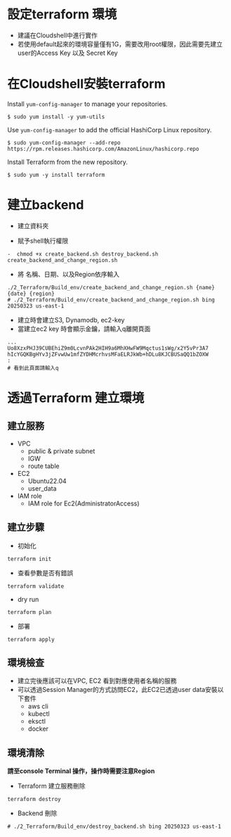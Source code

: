 # 設定terraform 環境
- 建議在Cloudshell中進行實作
- 若使用default起來的環境容量僅有1G，需要改用root權限，因此需要先建立user的Access Key 以及 Secret Key

# 在Cloudshell安裝terraform

Install ```yum-config-manager``` to manage your repositories.
```
$ sudo yum install -y yum-utils
```
Use ```yum-config-manager``` to add the official HashiCorp Linux repository.
```
$ sudo yum-config-manager --add-repo https://rpm.releases.hashicorp.com/AmazonLinux/hashicorp.repo
```
Install Terraform from the new repository.
```
$ sudo yum -y install terraform
```

# 建立backend
- 建立資料夾

- 賦予shell執行權限
```shell
-  chmod +x create_backend.sh destroy_backend.sh create_backend_and_change_region.sh
```
- 將 名稱、日期、以及Region依序輸入
```
./2_Terraform/Build_env/create_backend_and_change_region.sh {name} {date} {region}
# ./2_Terraform/Build_env/create_backend_and_change_region.sh bing 20250323 us-east-1
```
- 建立時會建立S3, Dynamodb, ec2-key
- 當建立ec2 key 時會顯示金鑰，請輸入q離開頁面
```
...
Uo8XzxPHJ39CUBEhiZ9m0LcvnPAk2HIH9a6MhXHwFW9Mqctus1sWg/x2Y5vPr3A7
hIcYGQKBgHYv3jZFvwUw1mfZYDHMcrhvsMFaELRJkWb+hDLu8KJCBUSaQQ1bZOXW
:
# 看到此頁面請輸入q
```
# 透過Terraform 建立環境
## 建立服務
- VPC
  - public & private subnet
  - IGW
  - route table
- EC2
  - Ubuntu22.04
  - user_data
- IAM role
  - IAM role for Ec2(AdministratorAccess)
## 建立步驟

- 初始化
```
terraform init
```
- 查看參數是否有錯誤
```
terraform validate
```
- dry run
```
terraform plan
```
- 部署
```
terraform apply
```
## 環境檢查
- 建立完後應該可以在VPC, EC2 看到對應使用者名稱的服務
- 可以透過Session Manager的方式訪問EC2，此EC2已透過user data安裝以下套件
  - aws cli
  - kubectl
  - eksctl
  - docker

## 環境清除
**請至console Terminal 操作，操作時需要注意Region**
- Terraform 建立服務刪除
```
terraform destroy
```
- Backend 刪除
```
# ./2_Terraform/Build_env/destroy_backend.sh bing 20250323 us-east-1
```
